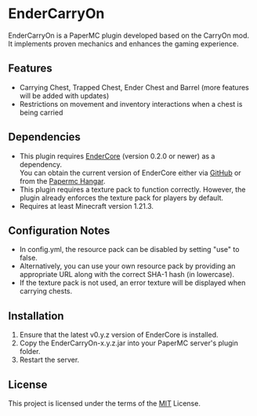 # EnderCarryOn

EnderCarryOn is a PaperMC plugin developed based on the CarryOn mod. It implements proven mechanics and enhances the gaming experience.

## Features

- Carrying Chest, Trapped Chest, Ender Chest and Barrel (more features will be added with updates)
- Restrictions on movement and inventory interactions when a chest is being carried

## Dependencies

- This plugin requires [EnderCore](https://github.com/Endkind/EnderCore/releases/) (version 0.2.0 or newer) as a dependency.  
  You can obtain the current version of EnderCore either via [GitHub](https://github.com/Endkind/EnderCore/releases/) or from the [Papermc Hangar](https://hangar.papermc.io/Endkind_Ender/EnderCore/versions).
- This plugin requires a texture pack to function correctly. However, the plugin already enforces the texture pack for players by default.
- Requires at least Minecraft version 1.21.3.

## Configuration Notes

- In config.yml, the resource pack can be disabled by setting "use" to false.
- Alternatively, you can use your own resource pack by providing an appropriate URL along with the correct SHA-1 hash (in lowercase).
- If the texture pack is not used, an error texture will be displayed when carrying chests.

## Installation

1. Ensure that the latest v0.y.z version of EnderCore is installed.
2. Copy the EnderCarryOn-x.y.z.jar into your PaperMC server's plugin folder.
3. Restart the server.

## License

This project is licensed under the terms of the [MIT](https://github.com/Endkind/EnderCarryOn/blob/main/LICENSE) License.
